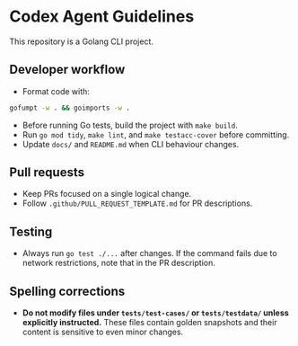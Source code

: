 # Codex Agent Guidelines

This repository is a Golang CLI project.

## Developer workflow
- Format code with:

```sh
gofumpt -w . && goimports -w .
```
- Before running Go tests, build the project with `make build`.
- Run `go mod tidy`, `make lint`, and `make testacc-cover` before committing.
- Update `docs/` and `README.md` when CLI behaviour changes.

## Pull requests
- Keep PRs focused on a single logical change.
- Follow `.github/PULL_REQUEST_TEMPLATE.md` for PR descriptions.

## Testing
- Always run `go test ./...` after changes. If the command fails due to network restrictions, note that in the PR description.

## Spelling corrections
- **Do not modify files under `tests/test-cases/` or `tests/testdata/` unless explicitly instructed.** These files contain golden snapshots and their content is sensitive to even minor changes.
